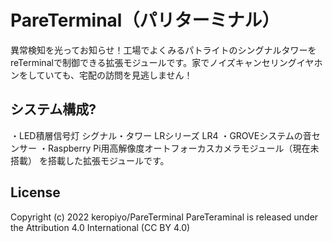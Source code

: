 # PareTerminal（パリターミナル）
異常検知を光ってお知らせ！工場でよくみるパトライトのシングナルタワーをreTerminalで制御できる拡張モジュールです。家でノイズキャンセリングイヤホンをしていても、宅配の訪問を見逃しません！


## システム構成?
・LED積層信号灯 シグナル・タワー LRシリーズ LR4
・GROVEシステムの音センサー
・Raspberry Pi用高解像度オートフォーカスカメラモジュール（現在未搭載）
を搭載した拡張モジュールです。


## License
Copyright (c) 2022 keropiyo/PareTerminal
PareTeraminal is released under the Attribution 4.0 International (CC BY 4.0)
